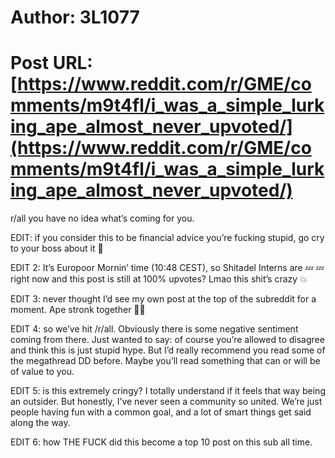 # Author: 3L1077
# Post URL: [https://www.reddit.com/r/GME/comments/m9t4fl/i_was_a_simple_lurking_ape_almost_never_upvoted/](https://www.reddit.com/r/GME/comments/m9t4fl/i_was_a_simple_lurking_ape_almost_never_upvoted/)


r/all you have no idea what’s coming for you.

EDIT: if you consider this to be financial advice you’re fucking stupid, go cry to your boss about it 👋

EDIT 2: It’s Europoor Mornin’ time (10:48 CEST), so Shitadel Interns are 💤 💤  right now and this post is still at 100% upvotes? 
Lmao this shit’s crazy 💥

EDIT 3: never thought I’d see my own post at the top of the subreddit for a moment. Ape stronk together 🥰🦍

EDIT 4: so we’ve hit /r/all. Obviously there is some negative sentiment coming from there. Just wanted to say: of course you’re allowed to disagree and think this is just stupid hype. But I’d really recommend you read some of the megathread DD before. Maybe you’ll read something that can or will be of value to you.

EDIT 5: is this extremely cringy? I totally understand if it feels that way being an outsider. But honestly, I’ve never seen a community so united. We’re just people having fun with a common goal, and a lot of smart things get said along the way.

EDIT 6: how THE FUCK did this become a top 10 post on this sub all time.